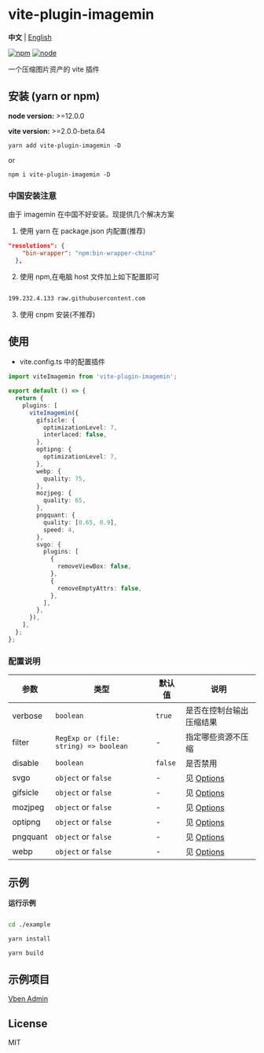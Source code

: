 # vite-plugin-imagemin

**中文** | [English](./README.md)

[![npm][npm-img]][npm-url] [![node][node-img]][node-url]

一个压缩图片资产的 vite 插件

## 安装 (yarn or npm)

**node version:** >=12.0.0

**vite version:** >=2.0.0-beta.64

```
yarn add vite-plugin-imagemin -D
```

or

```
npm i vite-plugin-imagemin -D
```

### 中国安装注意

由于 imagemin 在中国不好安装。现提供几个解决方案

1. 使用 yarn 在 package.json 内配置(推荐)

```json
"resolutions": {
    "bin-wrapper": "npm:bin-wrapper-china"
  },

```

2. 使用 npm,在电脑 host 文件加上如下配置即可

```bash

199.232.4.133 raw.githubusercontent.com
```

3. 使用 cnpm 安装(不推荐)

## 使用

- vite.config.ts 中的配置插件

```ts
import viteImagemin from 'vite-plugin-imagemin';

export default () => {
  return {
    plugins: [
      viteImagemin({
        gifsicle: {
          optimizationLevel: 7,
          interlaced: false,
        },
        optipng: {
          optimizationLevel: 7,
        },
        webp: {
          quality: 75,
        },
        mozjpeg: {
          quality: 65,
        },
        pngquant: {
          quality: [0.65, 0.9],
          speed: 4,
        },
        svgo: {
          plugins: [
            {
              removeViewBox: false,
            },
            {
              removeEmptyAttrs: false,
            },
          ],
        },
      }),
    ],
  };
};
```

### 配置说明

| 参数 | 类型 | 默认值 | 说明 |
| --- | --- | --- | --- |
| verbose | `boolean` | `true` | 是否在控制台输出压缩结果 |
| filter | `RegExp or (file: string) => boolean` | - | 指定哪些资源不压缩 |
| disable | `boolean` | `false` | 是否禁用 |
| svgo | `object` or `false` | - | 见 [Options](https://github.com/svg/svgo/#what-it-can-do) |
| gifsicle | `object` or `false` | - | 见 [Options](https://github.com/imagemin/imagemin-gifsicle) |
| mozjpeg | `object` or `false` | - | 见 [Options](https://github.com/imagemin/imagemin-mozjpeg) |
| optipng | `object` or `false` | - | 见 [Options](https://github.com/imagemin/imagemin-optipng) |
| pngquant | `object` or `false` | - | 见 [Options](https://github.com/imagemin/imagemin-pngquant) |
| webp | `object` or `false` | - | 见 [Options](https://github.com/imagemin/imagemin-webp) |

## 示例

**运行示例**

```bash

cd ./example

yarn install

yarn build

```

## 示例项目

[Vben Admin](https://github.com/anncwb/vue-vben-admin)

## License

MIT

[npm-img]: https://img.shields.io/npm/v/vite-plugin-style-import.svg
[npm-url]: https://npmjs.com/package/vite-plugin-style-import
[node-img]: https://img.shields.io/node/v/vite-plugin-style-import.svg
[node-url]: https://nodejs.org/en/about/releases/
